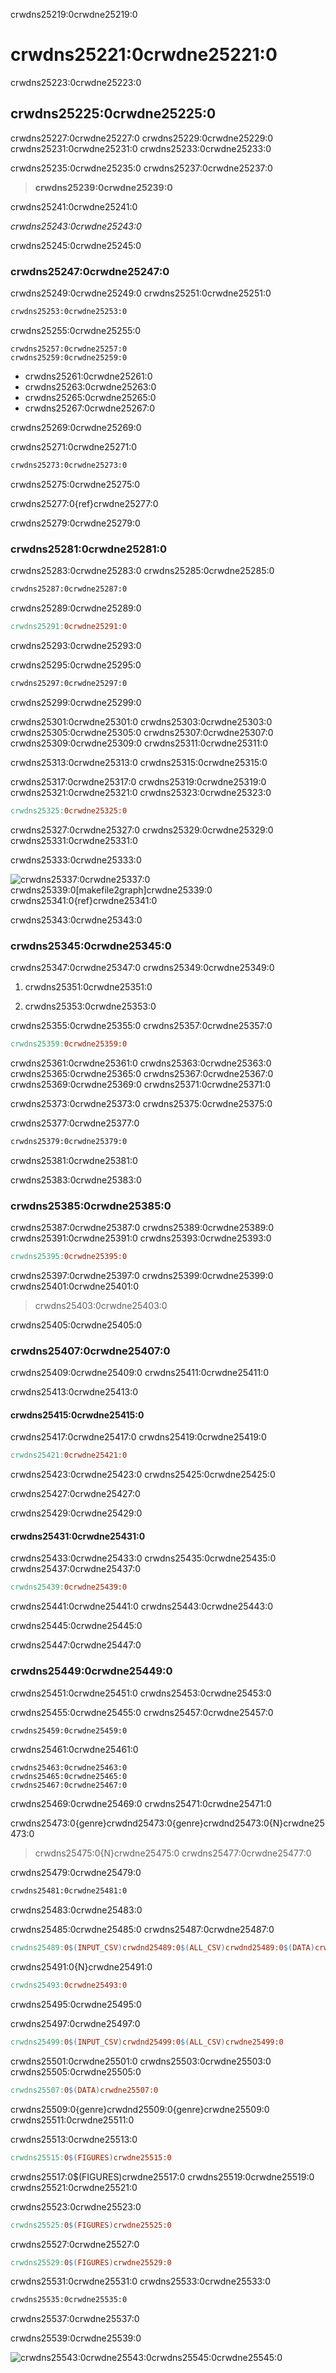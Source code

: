 crwdns25219:0crwdne25219:0
# crwdns25221:0crwdne25221:0

crwdns25223:0crwdne25223:0
## crwdns25225:0crwdne25225:0

crwdns25227:0crwdne25227:0 crwdns25229:0crwdne25229:0 crwdns25231:0crwdne25231:0 crwdns25233:0crwdne25233:0

crwdns25235:0crwdne25235:0 crwdns25237:0crwdne25237:0

> **crwdns25239:0crwdne25239:0**

crwdns25241:0crwdne25241:0

*crwdns25243:0crwdne25243:0*

crwdns25245:0crwdne25245:0
### crwdns25247:0crwdne25247:0

crwdns25249:0crwdne25249:0 crwdns25251:0crwdne25251:0

```bash
crwdns25253:0crwdne25253:0
```

crwdns25255:0crwdne25255:0

```text
crwdns25257:0crwdne25257:0
crwdns25259:0crwdne25259:0
```

- crwdns25261:0crwdne25261:0
- crwdns25263:0crwdne25263:0
- crwdns25265:0crwdne25265:0
- crwdns25267:0crwdne25267:0

crwdns25269:0crwdne25269:0

crwdns25271:0crwdne25271:0

```bash
crwdns25273:0crwdne25273:0
```

crwdns25275:0crwdne25275:0

crwdns25277:0{ref}crwdne25277:0

crwdns25279:0crwdne25279:0
### crwdns25281:0crwdne25281:0

crwdns25283:0crwdne25283:0 crwdns25285:0crwdne25285:0

```bash
crwdns25287:0crwdne25287:0
```

crwdns25289:0crwdne25289:0

```makefile
crwdns25291:0crwdne25291:0
```
crwdns25293:0crwdne25293:0

crwdns25295:0crwdne25295:0

```bash
crwdns25297:0crwdne25297:0
```

crwdns25299:0crwdne25299:0

crwdns25301:0crwdne25301:0 crwdns25303:0crwdne25303:0 crwdns25305:0crwdne25305:0 crwdns25307:0crwdne25307:0 crwdns25309:0crwdne25309:0 crwdns25311:0crwdne25311:0

crwdns25313:0crwdne25313:0 crwdns25315:0crwdne25315:0

crwdns25317:0crwdne25317:0 crwdns25319:0crwdne25319:0 crwdns25321:0crwdne25321:0 crwdns25323:0crwdne25323:0

```makefile
crwdns25325:0crwdne25325:0
```

crwdns25327:0crwdne25327:0 crwdns25329:0crwdne25329:0 crwdns25331:0crwdne25331:0

crwdns25333:0crwdne25333:0

![crwdns25337:0crwdne25337:0](crwdns25335:0crwdne25335:0) crwdns25339:0[makefile2graph]crwdne25339:0 crwdns25341:0{ref}crwdne25341:0

crwdns25343:0crwdne25343:0
### crwdns25345:0crwdne25345:0

crwdns25347:0crwdne25347:0 crwdns25349:0crwdne25349:0

1. crwdns25351:0crwdne25351:0

2. crwdns25353:0crwdne25353:0

crwdns25355:0crwdne25355:0 crwdns25357:0crwdne25357:0

```makefile
crwdns25359:0crwdne25359:0
```

crwdns25361:0crwdne25361:0 crwdns25363:0crwdne25363:0  crwdns25365:0crwdne25365:0  crwdns25367:0crwdne25367:0 crwdns25369:0crwdne25369:0 crwdns25371:0crwdne25371:0

crwdns25373:0crwdne25373:0 crwdns25375:0crwdne25375:0

crwdns25377:0crwdne25377:0

```bash
crwdns25379:0crwdne25379:0
```

crwdns25381:0crwdne25381:0

crwdns25383:0crwdne25383:0
### crwdns25385:0crwdne25385:0

crwdns25387:0crwdne25387:0 crwdns25389:0crwdne25389:0 crwdns25391:0crwdne25391:0 crwdns25393:0crwdne25393:0

```makefile
crwdns25395:0crwdne25395:0
```

crwdns25397:0crwdne25397:0 crwdns25399:0crwdne25399:0 crwdns25401:0crwdne25401:0

> crwdns25403:0crwdne25403:0

crwdns25405:0crwdne25405:0
### crwdns25407:0crwdne25407:0

crwdns25409:0crwdne25409:0 crwdns25411:0crwdne25411:0

crwdns25413:0crwdne25413:0
#### crwdns25415:0crwdne25415:0

crwdns25417:0crwdne25417:0 crwdns25419:0crwdne25419:0

```makefile
crwdns25421:0crwdne25421:0
```

crwdns25423:0crwdne25423:0 crwdns25425:0crwdne25425:0

crwdns25427:0crwdne25427:0

crwdns25429:0crwdne25429:0
#### crwdns25431:0crwdne25431:0

crwdns25433:0crwdne25433:0  crwdns25435:0crwdne25435:0 crwdns25437:0crwdne25437:0

```makefile
crwdns25439:0crwdne25439:0
```

crwdns25441:0crwdne25441:0 crwdns25443:0crwdne25443:0

crwdns25445:0crwdne25445:0

crwdns25447:0crwdne25447:0
### crwdns25449:0crwdne25449:0

crwdns25451:0crwdne25451:0 crwdns25453:0crwdne25453:0

crwdns25455:0crwdne25455:0 crwdns25457:0crwdne25457:0

```bash
crwdns25459:0crwdne25459:0
```

crwdns25461:0crwdne25461:0

```text
crwdns25463:0crwdne25463:0
crwdns25465:0crwdne25465:0
crwdns25467:0crwdne25467:0
```

crwdns25469:0crwdne25469:0 crwdns25471:0crwdne25471:0

crwdns25473:0{genre}crwdnd25473:0{genre}crwdnd25473:0{N}crwdne25473:0

> crwdns25475:0{N}crwdne25475:0 crwdns25477:0crwdne25477:0

crwdns25479:0crwdne25479:0

```bash
crwdns25481:0crwdne25481:0
```
crwdns25483:0crwdne25483:0

crwdns25485:0crwdne25485:0 crwdns25487:0crwdne25487:0

```makefile
crwdns25489:0$(INPUT_CSV)crwdnd25489:0$(ALL_CSV)crwdnd25489:0$(DATA)crwdnd25489:0$(FIGURES)crwdnd25489:0$(FIGURES)crwdnd25489:0$(FIGURES)crwdne25489:0
```

crwdns25491:0{N}crwdne25491:0

```makefile
crwdns25493:0crwdne25493:0
```

crwdns25495:0crwdne25495:0

crwdns25497:0crwdne25497:0

```makefile
crwdns25499:0$(INPUT_CSV)crwdnd25499:0$(ALL_CSV)crwdne25499:0
```

crwdns25501:0crwdne25501:0  crwdns25503:0crwdne25503:0 crwdns25505:0crwdne25505:0

```makefile
crwdns25507:0$(DATA)crwdne25507:0
```

crwdns25509:0{genre}crwdnd25509:0{genre}crwdne25509:0 crwdns25511:0crwdne25511:0

crwdns25513:0crwdne25513:0

```makefile
crwdns25515:0$(FIGURES)crwdne25515:0
```

crwdns25517:0$(FIGURES)crwdne25517:0 crwdns25519:0crwdne25519:0 crwdns25521:0crwdne25521:0

crwdns25523:0crwdne25523:0

```makefile
crwdns25525:0$(FIGURES)crwdne25525:0
```

crwdns25527:0crwdne25527:0

```makefile
crwdns25529:0$(FIGURES)crwdne25529:0
```

crwdns25531:0crwdne25531:0 crwdns25533:0crwdne25533:0

```bash
crwdns25535:0crwdne25535:0
```

crwdns25537:0crwdne25537:0

crwdns25539:0crwdne25539:0

![crwdns25543:0crwdne25543:0](crwdns25541:0crwdne25541:0)crwdns25545:0crwdne25545:0

